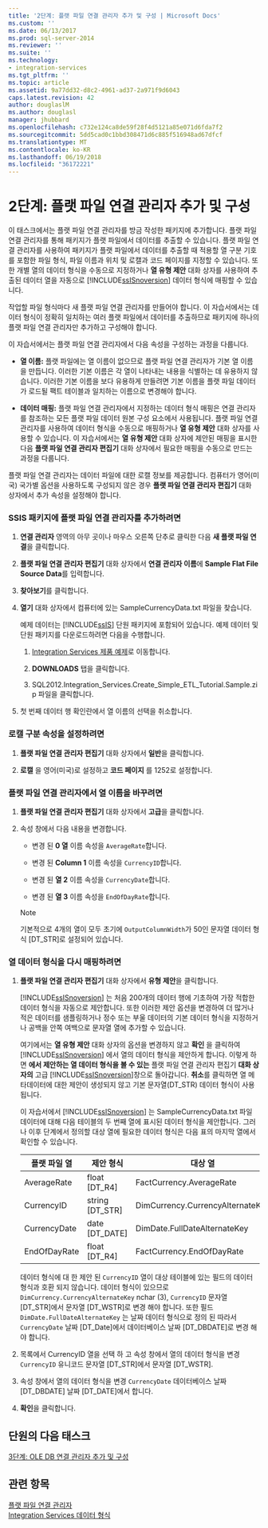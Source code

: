 ```yaml
---
title: '2단계: 플랫 파일 연결 관리자 추가 및 구성 | Microsoft Docs'
ms.custom: ''
ms.date: 06/13/2017
ms.prod: sql-server-2014
ms.reviewer: ''
ms.suite: ''
ms.technology:
- integration-services
ms.tgt_pltfrm: ''
ms.topic: article
ms.assetid: 9a77dd32-d8c2-4961-ad37-2a971f9d6043
caps.latest.revision: 42
author: douglaslM
ms.author: douglasl
manager: jhubbard
ms.openlocfilehash: c732e124ca8de59f28f4d5121a85e071d6fda7f2
ms.sourcegitcommit: 5dd5cad0c1bbd308471d6c885f516948ad67dfcf
ms.translationtype: MT
ms.contentlocale: ko-KR
ms.lasthandoff: 06/19/2018
ms.locfileid: "36172221"
---
```

# <a name="step-2-adding-and-configuring-a-flat-file-connection-manager"></a>2단계: 플랫 파일 연결 관리자 추가 및 구성
  이 태스크에서는 플랫 파일 연결 관리자를 방금 작성한 패키지에 추가합니다. 플랫 파일 연결 관리자를 통해 패키지가 플랫 파일에서 데이터를 추출할 수 있습니다. 플랫 파일 연결 관리자를 사용하여 패키지가 플랫 파일에서 데이터를 추출할 때 적용할 열 구분 기호를 포함한 파일 형식, 파일 이름과 위치 및 로캘과 코드 페이지를 지정할 수 있습니다. 또한 개별 열의 데이터 형식을 수동으로 지정하거나 **열 유형 제안** 대화 상자를 사용하여 추출된 데이터 열을 자동으로 [!INCLUDE[ssISnoversion](../includes/ssisnoversion-md.md)] 데이터 형식에 매핑할 수 있습니다.  
  
 작업할 파일 형식마다 새 플랫 파일 연결 관리자를 만들어야 합니다. 이 자습서에서는 데이터 형식이 정확히 일치하는 여러 플랫 파일에서 데이터를 추출하므로 패키지에 하나의 플랫 파일 연결 관리자만 추가하고 구성해야 합니다.  
  
 이 자습서에서는 플랫 파일 연결 관리자에서 다음 속성을 구성하는 과정을 다룹니다.  
  
-   **열 이름:** 플랫 파일에는 열 이름이 없으므로 플랫 파일 연결 관리자가 기본 열 이름을 만듭니다. 이러한 기본 이름은 각 열이 나타내는 내용을 식별하는 데 유용하지 않습니다. 이러한 기본 이름을 보다 유용하게 만들려면 기본 이름을 플랫 파일 데이터가 로드될 팩트 테이블과 일치하는 이름으로 변경해야 합니다.  
  
-   **데이터 매핑:** 플랫 파일 연결 관리자에서 지정하는 데이터 형식 매핑은 연결 관리자를 참조하는 모든 플랫 파일 데이터 원본 구성 요소에서 사용됩니다. 플랫 파일 연결 관리자를 사용하여 데이터 형식을 수동으로 매핑하거나 **열 유형 제안** 대화 상자를 사용할 수 있습니다. 이 자습서에서는 **열 유형 제안** 대화 상자에 제안된 매핑을 표시한 다음 **플랫 파일 연결 관리자 편집기** 대화 상자에서 필요한 매핑을 수동으로 만드는 과정을 다룹니다.  
  
 플랫 파일 연결 관리자는 데이터 파일에 대한 로캘 정보를 제공합니다. 컴퓨터가 영어(미국) 국가별 옵션을 사용하도록 구성되지 않은 경우 **플랫 파일 연결 관리자 편집기** 대화 상자에서 추가 속성을 설정해야 합니다.  
  
### <a name="to-add-a-flat-file-connection-manager-to-the-ssis-package"></a>SSIS 패키지에 플랫 파일 연결 관리자를 추가하려면  
  
1.  **연결 관리자** 영역의 아무 곳이나 마우스 오른쪽 단추로 클릭한 다음 **새 플랫 파일 연결**을 클릭합니다.  
  
2.  **플랫 파일 연결 관리자 편집기** 대화 상자에서 **연결 관리자 이름**에 **Sample Flat File Source Data**를 입력합니다.  
  
3.  **찾아보기**를 클릭합니다.  
  
4.  **열기** 대화 상자에서 컴퓨터에 있는 SampleCurrencyData.txt 파일을 찾습니다.  
  
     예제 데이터는 [!INCLUDE[ssIS](../includes/ssis-md.md)] 단원 패키지에 포함되어 있습니다. 예제 데이터 및 단원 패키지를 다운로드하려면 다음을 수행합니다.  
  
    1.  [Integration Services 제품 예제](http://go.microsoft.com/fwlink/?LinkId=275027)로 이동합니다.  
  
    2.  **DOWNLOADS** 탭을 클릭합니다.  
  
    3.  SQL2012.Integration_Services.Create_Simple_ETL_Tutorial.Sample.zip 파일을 클릭합니다.  
  
5.  첫 번째 데이터 행 확인란에서 열 이름의 선택을 취소합니다.  
  
### <a name="to-set-locale-sensitive-properties"></a>로캘 구분 속성을 설정하려면  
  
1.  **플랫 파일 연결 관리자 편집기** 대화 상자에서 **일반**을 클릭합니다.  
  
2.  **로캘** 을 영어(미국)로 설정하고 **코드 페이지** 를 1252로 설정합니다.  
  
### <a name="to-rename-columns-in-the-flat-file-connection-manager"></a>플랫 파일 연결 관리자에서 열 이름을 바꾸려면  
  
1.  **플랫 파일 연결 관리자 편집기** 대화 상자에서 **고급**을 클릭합니다.  
  
2.  속성 창에서 다음 내용을 변경합니다.  
  
    -   변경 된 **0 열** 이름 속성을 `AverageRate`합니다.  
  
    -   변경 된 **Column 1** 이름 속성을 `CurrencyID`합니다.  
  
    -   변경 된 **열 2** 이름 속성을 `CurrencyDate`합니다.  
  
    -   변경 된 **열 3** 이름 속성을 `EndOfDayRate`합니다.  
  
    > [!NOTE]  
    >  기본적으로 4개의 열이 모두 초기에 `OutputColumnWidth`가 50인 문자열 데이터 형식 [DT_STR]로 설정되어 있습니다.  
  
### <a name="to-remap-column-data-types"></a>열 데이터 형식을 다시 매핑하려면  
  
1.  **플랫 파일 연결 관리자 편집기** 대화 상자에서 **유형 제안**을 클릭합니다.  
  
     [!INCLUDE[ssISnoversion](../includes/ssisnoversion-md.md)] 는 처음 200개의 데이터 행에 기초하여 가장 적합한 데이터 형식을 자동으로 제안합니다. 또한 이러한 제안 옵션을 변경하여 더 많거나 적은 데이터를 샘플링하거나 정수 또는 부울 데이터의 기본 데이터 형식을 지정하거나 공백을 안쪽 여백으로 문자열 열에 추가할 수 있습니다.  
  
     여기에서는 **열 유형 제안** 대화 상자의 옵션을 변경하지 않고 **확인** 을 클릭하여 [!INCLUDE[ssISnoversion](../includes/ssisnoversion-md.md)] 에서 열의 데이터 형식을 제안하게 합니다. 이렇게 하면 **에서 제안하는 열 데이터 형식을 볼 수 있는** 플랫 파일 연결 관리자 편집기 **대화 상자의** 고급 [!INCLUDE[ssISnoversion](../includes/ssisnoversion-md.md)]창으로 돌아갑니다. **취소**를 클릭하면 열 메타데이터에 대한 제안이 생성되지 않고 기본 문자열(DT_STR) 데이터 형식이 사용됩니다.  
  
     이 자습서에서 [!INCLUDE[ssISnoversion](../includes/ssisnoversion-md.md)] 는 SampleCurrencyData.txt 파일 데이터에 대해 다음 테이블의 두 번째 열에 표시된 데이터 형식을 제안합니다. 그러나 이후 단계에서 정의할 대상 열에 필요한 데이터 형식은 다음 표의 마지막 열에서 확인할 수 있습니다.  
  
    |플랫 파일 열|제안 형식|대상 열|대상 유형|  
    |----------------------|--------------------|------------------------|----------------------|  
    |AverageRate|float [DT_R4]|FactCurrency.AverageRate|FLOAT|  
    |CurrencyID|string [DT_STR]|DimCurrency.CurrencyAlternateKey|nchar(3)|  
    |CurrencyDate|date [DT_DATE]|DimDate.FullDateAlternateKey|날짜|  
    |EndOfDayRate|float [DT_R4]|FactCurrency.EndOfDayRate|FLOAT|  
  
     데이터 형식에 대 한 제안 된 `CurrencyID` 열이 대상 테이블에 있는 필드의 데이터 형식과 호환 되지 않습니다. 데이터 형식이 있으므로 `DimCurrency.CurrencyAlternateKey` nchar (3), `CurrencyID` 문자열 [DT_STR]에서 문자열 [DT_WSTR]로 변경 해야 합니다. 또한 필드 `DimDate.FullDateAlternateKey` 는 날짜 데이터 형식으로 정의 된 따라서 `CurrencyDate` 날짜 [DT_Date]에서 데이터베이스 날짜 [DT_DBDATE]로 변경 해야 합니다.  
  
2.  목록에서 CurrencyID 열을 선택 하 고 속성 창에서 열의 데이터 형식을 변경 `CurrencyID` 유니코드 문자열 [DT_STR]에서 문자열 [DT_WSTR].  
  
3.  속성 창에서 열의 데이터 형식을 변경 `CurrencyDate` 데이터베이스 날짜 [DT_DBDATE] 날짜 [DT_DATE]에서 합니다.  
  
4.  **확인**을 클릭합니다.  
  
## <a name="next-task-in-lesson"></a>단원의 다음 태스크  
 [3단계: OLE DB 연결 관리자 추가 및 구성](lesson-1-3-adding-and-configuring-an-ole-db-connection-manager.md)  
  
## <a name="see-also"></a>관련 항목  
 [플랫 파일 연결 관리자](connection-manager/file-connection-manager.md)   
 [Integration Services 데이터 형식](data-flow/integration-services-data-types.md)  
  
  